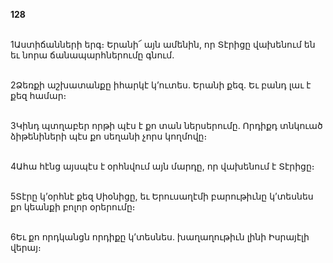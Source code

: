 **128**

\
1Աստիճանների երգ։ Երանի՜ այն ամենին, որ Տէրիցը վախենում են եւ նորա ճանապարհներումը գնում.

\
2Ձեռքի աշխատանքը իհարկէ կ’ուտես. Երանի քեզ. Եւ բանդ լաւ է քեզ համար։

\
3Կինդ պտղաբեր որթի պէս է քո տան ներսերումը. Որդիքդ տնկուած ձիթենիների պէս քո սեղանի չորս կողմովը։

\
4Ահա հէնց այսպէս է օրհնվում այն մարդը, որ վախենում է Տէրիցը։

\
5Տէրը կ’օրհնէ քեզ Սիօնիցը, եւ Երուսաղէմի բարութիւնը կ’տեսնես քո կեանքի բոլոր օրերումը։

\
6Եւ քո որդկանցն որդիքը կ’տեսնես. խաղաղութիւն լինի Իսրայէլի վերայ։
